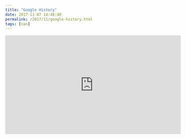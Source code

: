 ```yaml
---
title: "Google History"
date: 2017-11-07 14:48:40
permalink: /2017/11/google-history.html
tags: [nan]
---
```


<iframe width="560" height="315" src="https://www.youtube.com/embed/0o9H7KdS_JE" frameborder="0" allowfullscreen></iframe>

